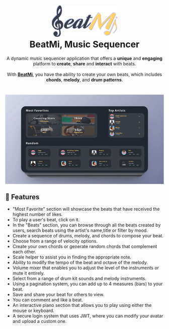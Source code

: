 <h1 align="center">
<a href="http://beatmi.com">
<img height="100" src="https://github.com/FabienD0/FinalProject-BeatMi/blob/main/beatMiLogo.png"><br/>
</a>
BeatMi, Music Sequencer 
</h1>

<p align="center">A dynamic music sequencer application that offers a <b>unique</b> and <b>engaging</b> platform to <b>create</b>, <b>share</b> and <b>interact</b> with beats.<br/><br/>With <b><a href="http://beatmi.com">BeatMi</a></b>, you have the ability to create your own beats, which includes <b>chords</b>, <b>melody</b>, and <b>drum patterns</b>.</p>

#

<p align="center">
<a href="http://BeatMi.com">
<img align="center" src="https://github.com/FabienD0/FinalProject-BeatMi/blob/main/beatMiGif.gif">
</a>
</p>

## 📝 Features
- "Most Favorite" section will showcase the beats that have received the highest number of likes.
- To play a user's beat, click on it.
- In the "Beats" section, you can browse through all the beats created by users, search beats using the artist's name,title or filter by mood.
- Create a sequence of drums, melody, and chords to compose your beat.
- Choose from a range of velocity options.
- Create your own chords or generate random chords that complement each other.
- Scale helper to assist you in finding the appropriate note.
- Ability to modify the tempo of the beat and octave of the melody.
- Volume mixer that enables you to adjust the level of the instruments or mute it entirely.
- Select from a range of drum kit sounds and melody instruments.
- Using a pagination system, you can add up to 4 measures (bars) to your beat.
- Save and share your beat for others to view.
- You can comment and like a beat.
- An interactive piano section that allows you to play using either the mouse or keyboard.
- A secure login system that uses JWT, where you can modify your avatar and upload a custom one.
